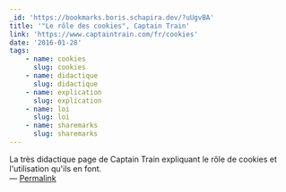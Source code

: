 ```yaml
---
_id: 'https://bookmarks.boris.schapira.dev/?uUgvBA'
title: '"Le rôle des cookies", Captain Train'
link: 'https://www.captaintrain.com/fr/cookies'
date: '2016-01-28'
tags:
    - name: cookies
      slug: cookies
    - name: didactique
      slug: didactique
    - name: explication
      slug: explication
    - name: loi
      slug: loi
    - name: sharemarks
      slug: sharemarks
---
```


La très didactique page de Captain Train expliquant le rôle de cookies et
l'utilisation qu'ils en font. <br>&#8212;
<a href="https://bookmarks.boris.schapira.dev/?uUgvBA" title="Permalink">Permalink</a>
